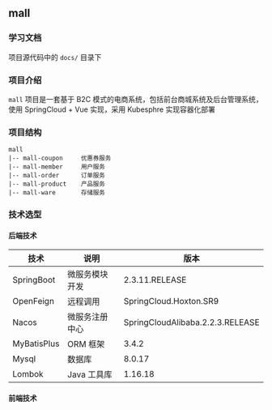 ## mall

### 学习文档

项目源代码中的 `docs/` 目录下

### 项目介绍

`mall` 项目是一套基于 B2C 模式的电商系统，包括前台商城系统及后台管理系统，使用 SpringCloud + Vue 实现，采用 Kubesphre 实现容器化部署

### 项目结构

```
mall
|-- mall-coupon		优惠券服务
|-- mall-member		用户服务
|-- mall-order		订单服务
|-- mall-product	产品服务
|-- mall-ware		存储服务
```

### 技术选型

#### 后端技术

| 技术        | 说明           | 版本                             |
| ----------- | -------------- | -------------------------------- |
| SpringBoot  | 微服务模块开发 | 2.3.11.RELEASE                   |
| OpenFeign   | 远程调用       | SpringCloud.Hoxton.SR9           |
| Nacos       | 微服务注册中心 | SpringCloudAlibaba.2.2.3.RELEASE |
| MyBatisPlus | ORM 框架       | 3.4.2                            |
| Mysql       | 数据库         | 8.0.17                           |
| Lombok      | Java 工具库    | 1.16.18                          |

#### 前端技术

